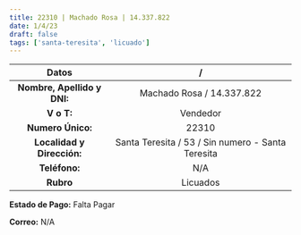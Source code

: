 ```yaml
---
title: 22310 | Machado Rosa | 14.337.822
date: 1/4/23
draft: false
tags: ['santa-teresita', 'licuado']
---
```


|          **Datos**          |                         /                         |
|:---------------------------:|:-------------------------------------------------:|
| **Nombre, Apellido y DNI:** |             Machado Rosa / 14.337.822             |
|          **V o T:**         |                      Vendedor                     |
|      **Numero Único:**      |                       22310                       |
|  **Localidad y Dirección:** | Santa Teresita / 53 / Sin numero - Santa Teresita |
|        **Teléfono:**        |                        N/A                        |
|          **Rubro**          |                      Licuados                     |

**Estado de Pago:** Falta Pagar

**Correo:** N/A
